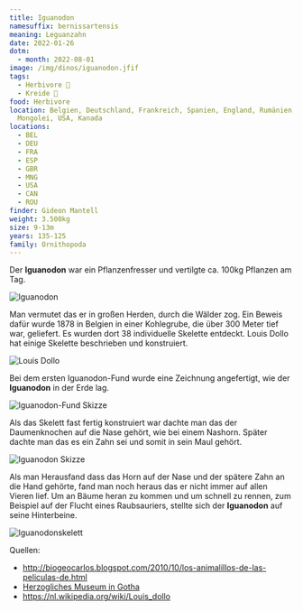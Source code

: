 ```yaml
---
title: Iguanodon
namesuffix: bernissartensis
meaning: Leguanzahn
date: 2022-01-26
dotm:
  - month: 2022-08-01
image: /img/dinos/iguanodon.jfif
tags:
  - Herbivore 🌿
  - Kreide 🦴
food: Herbivore
location: Belgien, Deutschland, Frankreich, Spanien, England, Rumänien,
  Mongolei, USA, Kanada
locations:
  - BEL
  - DEU
  - FRA
  - ESP
  - GBR
  - MNG
  - USA
  - CAN
  - ROU
finder: Gideon Mantell
weight: 3.500kg
size: 9-13m
years: 135-125
family: Ornithopoda
---
```

Der **Iguanodon** war ein Pflanzenfresser und vertilgte ca. 100kg Pflanzen am Tag.

![Iguanodon](/img/dinos/image1.jpeg)

Man vermutet das er in großen Herden, durch die Wälder zog. Ein Beweis dafür wurde  1878 in Belgien in einer Kohlegrube, die über 300 Meter tief war, geliefert. Es wurden dort 38 individuelle Skelette entdeckt. Louis Dollo hat einige Skelette beschrieben und  konstruiert.

![Louis Dollo](/img/dinos/louis-dollo.jfif)

Bei dem ersten Iguanodon-Fund wurde eine Zeichnung angefertigt, wie der **Iguanodon** in der Erde lag.

![Iguanodon-Fund Skizze](/img/dinos/iguandon-fund.jpeg)

Als das Skelett fast fertig konstruiert war dachte man das der Daumenknochen auf die Nase gehört, wie bei einem Nashorn. Später dachte man das es ein Zahn sei und somit in sein Maul gehört.

![Iguanodon Skizze](/img/dinos/iguanodon-skizze.jpeg)

Als man Herausfand dass das Horn auf der Nase und der spätere Zahn an die Hand gehörte, fand man noch heraus das er nicht immer auf allen Vieren lief. Um an Bäume heran zu kommen und um schnell zu rennen, zum Beispiel auf der Flucht eines Raubsauriers, stellte sich der **Iguanodon** auf seine Hinterbeine.

![Iguanodonskelett](/img/dinos/iguanodon-skelett.jpeg)

Quellen:

* <http://biogeocarlos.blogspot.com/2010/10/los-animalillos-de-las-peliculas-de.html>
* [Herzogliches Museum in Gotha](https://stiftungfriedenstein.de/herzogliches-museum)[](https://commons.wikimedia.org/wiki/File:M%C3%83%C2%A4nnliche_und_weibliche_b%C3%83%C2%BCsche_des_sanddorn.jpg)
* <https://nl.wikipedia.org/wiki/Louis_dollo>